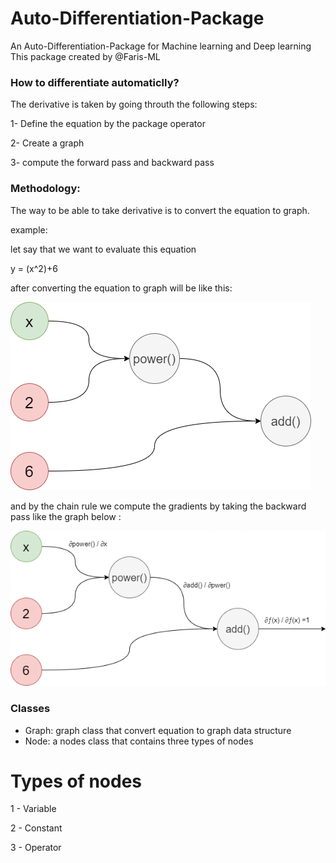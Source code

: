# Auto-Differentiation-Package
An Auto-Differentiation-Package for Machine learning and Deep learning
This package created by @Faris-ML
### How to differentiate automaticlly?

The derivative is taken by going throuth the following steps:

1- Define the equation by the package operator

2- Create a graph

3- compute the forward pass and backward pass

### Methodology:

The way to be able to take derivative is to convert the equation to graph.

example:

let say that we want to evaluate this equation

y = (x^2)+6

after converting the equation to graph will be like this:

![image](images/graph.png)

and by the chain rule we compute the gradients by taking the backward pass like the graph below :

![image](images/d_graph.png)

### Classes
* Graph: graph class that convert equation to graph data structure
* Node: a nodes class that contains three types of nodes

# Types of nodes
1 - Variable

2 - Constant

3 - Operator
